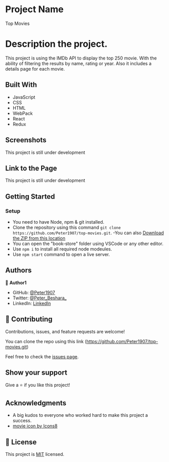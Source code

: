 # Project Name

Top Movies

# Description the project.

This project is using the IMDb API to display the top 250 movie. With the ability of filtering the results by name, rating or year.
Also it includes a details page for each movie.

## Built With

- JavaScript
- CSS
- HTML
- WebPack
- React
- Redux

## Screenshots

This project is still under development

## Link to the Page

This project is still under development

## Getting Started

### Setup
- You need to have Node, npm & git installed.
- Clone the repository using this command `git clone https://github.com/Peter1907/top-movies.git`.
-You can also [Download the ZIP from this location](https://github.com/Peter1907/top-movies/archive/refs/heads/dev.zip)
- You can open the "book-store" folder using VSCode or any other editor.
- Use `npm i` to install all required node modeules.
- Use `npm start` command to open a live server.

## Authors

👤 **Author1**

- GitHub: [@Peter1907](https://github.com/Peter1907)
- Twitter: [@Peter_Beshara_](https://twitter.com/Peter_Beshara_)
- LinkedIn: [LinkedIn](https://www.linkedin.com/in/peter-beshara-b33681241/)


## 🤝 Contributing

Contributions, issues, and feature requests are welcome!

You can clone the repo using this link (https://github.com/Peter1907/top-movies.git)

Feel free to check the [issues page](https://github.com/Peter1907/top-movies/issues).

## Show your support

Give a ⭐️ if you like this project!

## Acknowledgments

- A big kudos to everyone who worked hard to make this project a success.
- <a target="_blank" href="https://icons8.com/icon/WYO2K5RJknB9/movie">movie icon by Icons8</a>

## 📝 License

This project is [MIT](./LICENSE) licensed.
